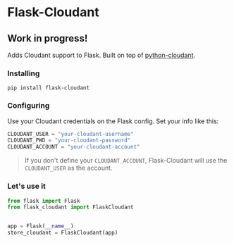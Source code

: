 # Flask-Cloudant
## Work in progress!
Adds Cloudant support to Flask. Built on top of [python-cloudant](https://github.com/cloudant/python-cloudant).

### Installing

```
pip install flask-cloudant
```

### Configuring

Use your Cloudant credentials on the Flask config. Set your info like this:

```python
CLOUDANT_USER = "your-cloudant-username"
CLOUDANT_PWD = "your-cloudant-password"
CLOUDANT_ACCOUNT = "your-cloudant-account"
```

> If you don't define your `CLOUDANT_ACCOUNT`, Flask-Cloudant will use the `CLOUDANT_USER` as the account.

### Let's use it

```python
from flask import Flask
from flask_cloudant import FlaskCloudant


app = Flask(__name__)
store_cloudant = FlaskCloudant(app)
```
